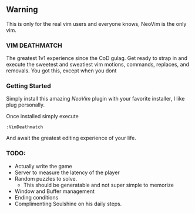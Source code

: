 ## Warning

This is only for the real vim users and everyone knows, NeoVim is the only vim.

### VIM DEATHMATCH

The greatest 1v1 experience since the CoD gulag. Get ready to strap in and
execute the sweetest and sweatiest vim motions, commands, replaces, and
removals. You got this, except when you dont

### Getting Started

Simply install this amazing _NeoVim_ plugin with your favorite installer, I
like plug personally.

Once installed simply execute

```viml
:VimDeathmatch
```

And await the greatest editing experience of your life.

### TODO:

- Actually write the game
- Server to measure the latency of the player
- Random puzzles to solve.
  - This should be generatable and not super simple to memorize
- Window and Buffer management
- Ending conditions
- Complimenting Soulshine on his daily steps.
